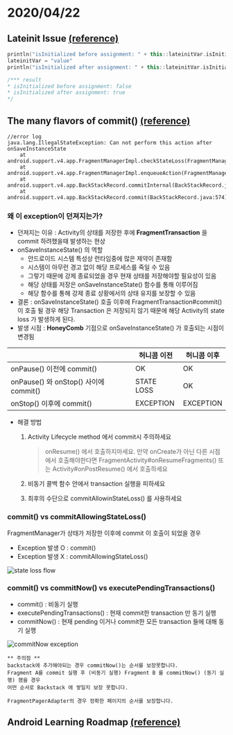 # 2020/04/22 

## Lateinit Issue [(reference)](https://kotlinlang.org/docs/reference/whatsnew12.html#checking-whether-a-lateinit-var-is-initialized)

~~~kotlin
println("isInitialized before assignment: " + this::lateinitVar.isInitialized)
lateinitVar = "value"
println("isInitialized after assignment: " + this::lateinitVar.isInitialized)

/*** result
* isInitialized before assignment: false
* isInitialized after assignment: true
*/
~~~

## The many flavors of commit() [(reference)](https://medium.com/@bherbst/the-many-flavors-of-commit-186608a015b1)

~~~
//error log
java.lang.IllegalStateException: Can not perform this action after onSaveInstanceState
    at android.support.v4.app.FragmentManagerImpl.checkStateLoss(FragmentManager.java:1341)
    at android.support.v4.app.FragmentManagerImpl.enqueueAction(FragmentManager.java:1352)
    at android.support.v4.app.BackStackRecord.commitInternal(BackStackRecord.java:595)
    at android.support.v4.app.BackStackRecord.commit(BackStackRecord.java:574)
~~~
### 왜 이 exception이 던져지는가?
- 던져지는 이유 : Activity의 상태를 저장한 후에 **FragmentTransaction** 을 commit 하려했을때 발생하는 현상
- onSaveInstanceState() 의 역할
  - 안드로이드 시스템 특성상 런타임중에 많은 제약이 존재함
  - 시스템이 아무런 경고 없이 해당 프로세스를 죽일 수 있음
  - 그렇기 때문에 강제 종료되었을 경우 현재 상태를 저장해야할 필요성이 있음
  - 해당 상태를 저장은 onSaveInstanceState() 함수를 통해 이루어짐
  - 해당 함수를 통해 강제 종료 상황에서의 상태 유지를 보장할 수 있음
- 결론 : onSaveInstanceState() 호출 이후에 FragmentTransaction#commit() 이 호출 될 경우 해당 Transaction 은 저장되지 않기 때문에 해당 Activity의 state loss 가 발생하게 된다.
- 발생 시점 
: **HoneyComb** 기점으로 onSaveInstanceState() 가 호출되는 시점이 변경됨 
  
|                                         | 허니콤 이전 | 허니콤 이후 |
|-----------------------------------------|---------------|----------------|
| onPause() 이전에 commit()                 | OK            | OK             |
| onPause() 와 onStop() 사이에 commit()      | STATE LOSS    | OK             |
| onStop() 이후에 commit()                  | EXCEPTION     | EXCEPTION      |

- 해결 방법
  1. Activity Lifecycle method 에서 commit시 주의하세요

      >onResume() 에서 호출하지마세요. 
      >만약 onCreate가 아닌 다른 시점에서 호출해야한다면 FragmentActivity#onResumeFragments() 또는 Activity#onPostResume() 에서 호출하세요
    
  2. 비동기 콜백 함수 안에서 transaction 실행을 피하세요
  3. 최후의 수단으로 commitAllowinStateLoss() 를 사용하세요

### commit() vs commitAllowingStateLoss()
FragmentManager가 상태가 저장한 이후에 commit 이 호출이 되었을 경우 
- Exception 발생 O : commit()
- Exception 발생 X : commitAllowingStateLoss()

![state loss flow](https://miro.medium.com/max/1072/1*zonHInbvCUVmooJRVYRrDQ.png)
    
### commit() vs commitNow() vs executePendingTransactions()
- commit() : 비동기 실행
- executePendingTransactions() : 현재 commit한 transaction 만 동기 실행
- commitNow() : 현재 pending 이거나 commit한 모든 transaction 들에 대해 동기 실행

![commitNow exception](https://miro.medium.com/max/766/1*XN8a1LKwWHf1wzRsrYOMYQ.png)

~~~
** 주의점 **
backstack에 추가해야되는 경우 commitNow()는 순서를 보장못합니다. 
Fragment A를 commit 실행 후 (비동기 실행) Fragment B 를 commitNow() (동기 실행) 했을 경우
어떤 순서로 Backstack 에 쌓일지 보장 못합니다. 

FragmentPagerAdapter의 경우 정확한 페이지의 순서를 보장합니다. 
~~~

## Android Learning Roadmap [(reference)](https://www.androidelements.com/)
